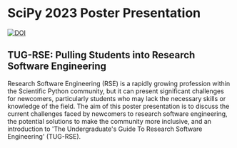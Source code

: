 # SciPy 2023 Poster Presentation

[![DOI](https://zenodo.org/badge/DOI/10.5281/zenodo.8140593.svg)](https://doi.org/10.5281/zenodo.8140593)

## TUG-RSE: Pulling Students into Research Software Engineering

Research Software Engineering (RSE) is a rapidly growing profession within the Scientific Python community, but it can present significant challenges for newcomers, particularly students who may lack the necessary skills or knowledge of the field. The aim of this poster presentation is to discuss the current challenges faced by newcomers to research software engineering, the potential solutions to make the community more inclusive, and an introduction to 'The Undergraduate's Guide To Research Software Engineering' (TUG-RSE).
